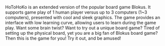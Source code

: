 HoToHoKo is an extended version of the popular board game Blokus. It supports game play of 1 human player versus up to 3 computers (1~3 computers), presented with cool and sleek graphics. The game provides an interface with low learning curve, allowing users to learn during the game play. Want some brain twist? Want to try out a unique board game? Tired of setting up the physical board, yet you are a big fan of Blokus board game? Then this is the game for you! Try it out, and be amused!